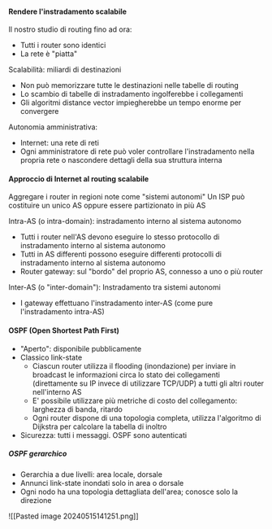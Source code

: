 #### Rendere l'instradamento scalabile
Il nostro studio di routing fino ad ora:
- Tutti i router sono identici
- La rete è "piatta"

Scalabilità: miliardi di destinazioni
- Non può memorizzare tutte le destinazioni nelle tabelle di routing
- Lo scambio di tabelle di instradamento ingolferebbe i collegamenti
- Gli algoritmi distance vector impiegherebbe un tempo enorme per convergere

Autonomia amministrativa:
- Internet: una rete di reti
- Ogni amministratore di rete può voler controllare l'instradamento nella propria rete o nascondere dettagli della sua struttura interna

#### Approccio di Internet al routing scalabile
Aggregare i router in regioni note come "sistemi autonomi"
Un ISP può costituire un unico AS oppure essere partizionato in più AS

Intra-AS (o intra-domain):
instradamento interno al sistema autonomo
- Tutti i router nell'AS devono eseguire lo stesso protocollo di instradamento interno al sistema autonomo
- Tutti in AS differenti possono eseguire differenti protocolli di instradamento interno al sistema autonomo
- Router gateway: sul "bordo" del proprio AS, connesso a uno o più router

Inter-AS (o "inter-domain"):
Instradamento tra sistemi autonomi
- I gateway effettuano l'instradamento inter-AS (come pure l'instradamento intra-AS)

#### OSPF (Open Shortest Path First)
- "Aperto": disponibile pubblicamente
- Classico link-state
	- Ciascun router utilizza il flooding (inondazione) per inviare in broadcast le informazioni circa lo stato dei collegamenti (direttamente su IP invece di utilizzare TCP/UDP) a tutti gli altri router nell'interno AS
	- E' possibile utilizzare più metriche di costo del collegamento: larghezza di banda, ritardo
	- Ogni router dispone di una topologia completa, utilizza l'algoritmo di Dijkstra per calcolare la tabella di inoltro
- Sicurezza: tutti i messaggi. OSPF sono autenticati

##### OSPF gerarchico
- Gerarchia a due livelli: area locale, dorsale
- Annunci link-state inondati solo in area o dorsale
- Ogni nodo ha una topologia dettagliata dell'area; conosce solo la direzione

![[Pasted image 20240515141251.png]]

